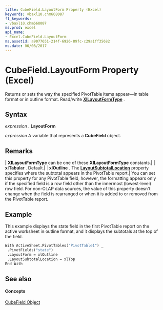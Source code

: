 ```yaml
---
title: CubeField.LayoutForm Property (Excel)
keywords: vbaxl10.chm668087
f1_keywords:
- vbaxl10.chm668087
ms.prod: excel
api_name:
- Excel.CubeField.LayoutForm
ms.assetid: a9077651-214f-6926-89fc-c29a1ff35682
ms.date: 06/08/2017
---
```



# CubeField.LayoutForm Property (Excel)

Returns or sets the way the specified PivotTable items appear—in table format or in outline format. Read/write  **[XlLayoutFormType](Excel.XlLayoutFormType.md)** .


## Syntax

 _expression_ . **LayoutForm**

 _expression_ A variable that represents a **CubeField** object.


## Remarks



| **XlLayoutFormType** can be one of these **XlLayoutFormType** constants.|
| **xlTabular** . Default.|
| **xlOutline** . The **[LayoutSubtotalLocation](Excel.CubeField.LayoutSubtotalLocation.md)** property specifies where the subtotal appears in the PivotTable report.|
You can set this property for any PivotTable field; however, the formatting appears only if the specified field is a row field other than the innermost (lowest-level) row field. For non-OLAP data sources, the value of this property doesn't change when the field is rearranged or when it is added to or removed from the PivotTable report.


## Example

This example displays the state field in the first PivotTable report on the active worksheet in outline format, and it displays the subtotals at the top of the field.


```vb
With ActiveSheet.PivotTables("PivotTable1") _ 
 .PivotFields("state") 
 .LayoutForm = xlOutline 
 .LayoutSubtotalLocation = xlTop 
End With
```


## See also


#### Concepts


[CubeField Object](Excel.CubeField.md)

